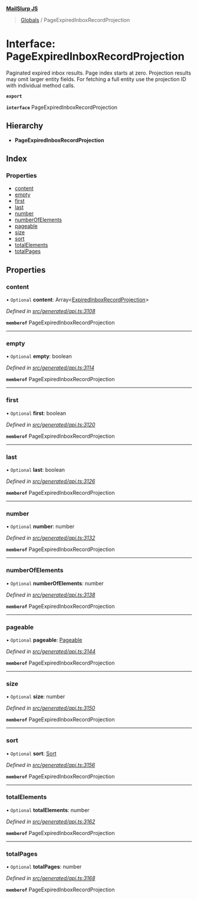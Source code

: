 **[MailSlurp JS](../README.md)**

> [Globals](../README.md) / PageExpiredInboxRecordProjection

# Interface: PageExpiredInboxRecordProjection

Paginated expired inbox results. Page index starts at zero. Projection results may omit larger entity fields. For fetching a full entity use the projection ID with individual method calls.

**`export`** 

**`interface`** PageExpiredInboxRecordProjection

## Hierarchy

* **PageExpiredInboxRecordProjection**

## Index

### Properties

* [content](pageexpiredinboxrecordprojection.md#content)
* [empty](pageexpiredinboxrecordprojection.md#empty)
* [first](pageexpiredinboxrecordprojection.md#first)
* [last](pageexpiredinboxrecordprojection.md#last)
* [number](pageexpiredinboxrecordprojection.md#number)
* [numberOfElements](pageexpiredinboxrecordprojection.md#numberofelements)
* [pageable](pageexpiredinboxrecordprojection.md#pageable)
* [size](pageexpiredinboxrecordprojection.md#size)
* [sort](pageexpiredinboxrecordprojection.md#sort)
* [totalElements](pageexpiredinboxrecordprojection.md#totalelements)
* [totalPages](pageexpiredinboxrecordprojection.md#totalpages)

## Properties

### content

• `Optional` **content**: Array\<[ExpiredInboxRecordProjection](expiredinboxrecordprojection.md)>

*Defined in [src/generated/api.ts:3108](https://github.com/mailslurp/mailslurp-client/blob/aa918cc/src/generated/api.ts#L3108)*

**`memberof`** PageExpiredInboxRecordProjection

___

### empty

• `Optional` **empty**: boolean

*Defined in [src/generated/api.ts:3114](https://github.com/mailslurp/mailslurp-client/blob/aa918cc/src/generated/api.ts#L3114)*

**`memberof`** PageExpiredInboxRecordProjection

___

### first

• `Optional` **first**: boolean

*Defined in [src/generated/api.ts:3120](https://github.com/mailslurp/mailslurp-client/blob/aa918cc/src/generated/api.ts#L3120)*

**`memberof`** PageExpiredInboxRecordProjection

___

### last

• `Optional` **last**: boolean

*Defined in [src/generated/api.ts:3126](https://github.com/mailslurp/mailslurp-client/blob/aa918cc/src/generated/api.ts#L3126)*

**`memberof`** PageExpiredInboxRecordProjection

___

### number

• `Optional` **number**: number

*Defined in [src/generated/api.ts:3132](https://github.com/mailslurp/mailslurp-client/blob/aa918cc/src/generated/api.ts#L3132)*

**`memberof`** PageExpiredInboxRecordProjection

___

### numberOfElements

• `Optional` **numberOfElements**: number

*Defined in [src/generated/api.ts:3138](https://github.com/mailslurp/mailslurp-client/blob/aa918cc/src/generated/api.ts#L3138)*

**`memberof`** PageExpiredInboxRecordProjection

___

### pageable

• `Optional` **pageable**: [Pageable](pageable.md)

*Defined in [src/generated/api.ts:3144](https://github.com/mailslurp/mailslurp-client/blob/aa918cc/src/generated/api.ts#L3144)*

**`memberof`** PageExpiredInboxRecordProjection

___

### size

• `Optional` **size**: number

*Defined in [src/generated/api.ts:3150](https://github.com/mailslurp/mailslurp-client/blob/aa918cc/src/generated/api.ts#L3150)*

**`memberof`** PageExpiredInboxRecordProjection

___

### sort

• `Optional` **sort**: [Sort](sort.md)

*Defined in [src/generated/api.ts:3156](https://github.com/mailslurp/mailslurp-client/blob/aa918cc/src/generated/api.ts#L3156)*

**`memberof`** PageExpiredInboxRecordProjection

___

### totalElements

• `Optional` **totalElements**: number

*Defined in [src/generated/api.ts:3162](https://github.com/mailslurp/mailslurp-client/blob/aa918cc/src/generated/api.ts#L3162)*

**`memberof`** PageExpiredInboxRecordProjection

___

### totalPages

• `Optional` **totalPages**: number

*Defined in [src/generated/api.ts:3168](https://github.com/mailslurp/mailslurp-client/blob/aa918cc/src/generated/api.ts#L3168)*

**`memberof`** PageExpiredInboxRecordProjection
